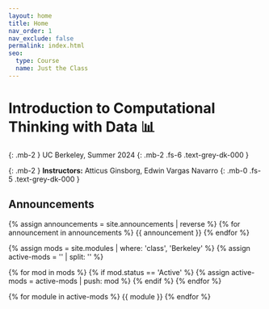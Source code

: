 ```yaml
---
layout: home
title: Home
nav_order: 1
nav_exclude: false
permalink: index.html
seo:
  type: Course
  name: Just the Class
---
```


# Introduction to Computational Thinking with Data &#x1f4ca;

{: .mb-2 }
UC Berkeley, Summer 2024
{: .mb-2 .fs-6 .text-grey-dk-000 }

{: .mb-2 }
**Instructors:** Atticus Ginsborg, Edwin Vargas Navarro
{: .mb-0 .fs-5 .text-grey-dk-000 }
<!--{% assign instructors = site.staffers | where: 'role', 'Instructor' %}
<div class="role">
  {% for staffer in instructors %}
  {{ staffer }}
  {% endfor %}
</div>-->

## Announcements

{% assign announcements = site.announcements | reverse %}
{% for announcement in announcements %}
{{ announcement }}
{% endfor %}


{% assign mods = site.modules | where: 'class', 'Berkeley' %}
{% assign active-mods = '' | split: '' %}

{% for mod in mods %}
  {% if mod.status == 'Active' %}
    {% assign active-mods = active-mods | push: mod %}
  {% endif %}
{% endfor %}

{% for module in active-mods %}
  {{ module }}
{% endfor %}
